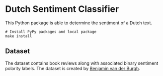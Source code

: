 # Dutch Sentiment Classifier

This Python package is able to determine the sentiment of a Dutch text.

```shell
# Install PyPy packages and local package
make install
```

## Dataset

The dataset contains book reviews along with associated binary sentiment polarity labels. The dataset is created by [Benjamin van der Burgh](https://github.com/benjaminvdb/110kDBRD).

